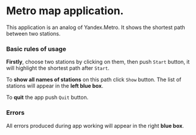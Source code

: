 # Metro map application.
This application is an analog of Yandex.Metro. It shows the shortest path between two stations. 

### Basic rules of usage
**Firstly**, choose two stations by clicking on them, then push `Start` button, it will highlight the shortest path after `Start`. 

To **show all names of stations** on this path click `Show` button. The list of stations will appear in the **left blue box**. 

To **quit** the app push `Quit` button.

### Errors

All errors produced during app working will appear in the right **blue box**.
